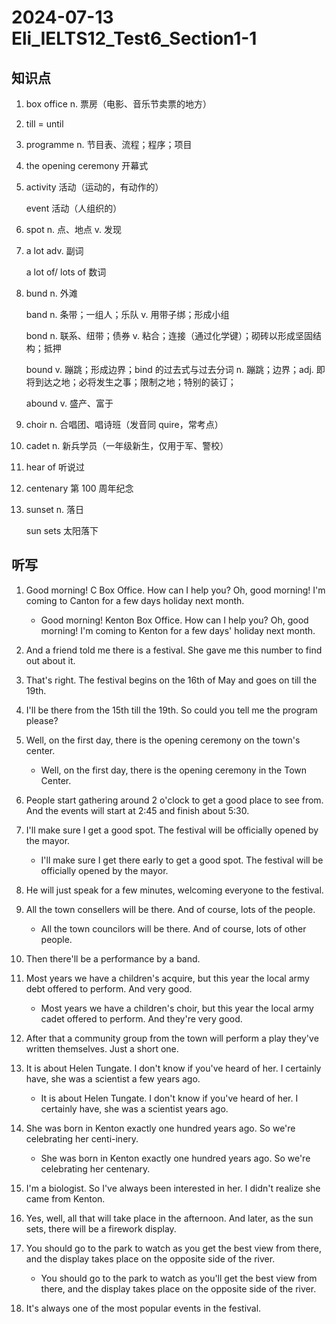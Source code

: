 # 2024-07-13 Eli_IELTS12_Test6_Section1-1

## 知识点

1. box office n. 票房（电影、音乐节卖票的地方）

2. till = until

3. programme n. 节目表、流程；程序；项目

4. the opening ceremony 开幕式

5. activity 活动（运动的，有动作的）

   event 活动（人组织的）

6. spot n. 点、地点 v. 发现

7. a lot adv. 副词

   a lot of/ lots of 数词

8. bund n. 外滩

   band n. 条带；一组人；乐队 v. 用带子绑；形成小组

   bond n. 联系、纽带；债券 v. 粘合；连接（通过化学键）；砌砖以形成坚固结构；抵押

   bound v. 蹦跳；形成边界；bind 的过去式与过去分词 n. 蹦跳；边界；adj. 即将到达之地；必将发生之事；限制之地；特别的装订；

   abound v. 盛产、富于

9. choir n. 合唱团、唱诗班（发音同 quire，常考点）

10. cadet n. 新兵学员（一年级新生，仅用于军、警校）

11. hear of 听说过

12. centenary 第 100 周年纪念

13. sunset n. 落日

    sun sets 太阳落下

## 听写

1. Good morning! C Box Office. How can I help you? Oh, good morning! I'm coming to Canton for a few days holiday next month.

   - Good morning! Kenton Box Office. How can I help you? Oh, good morning! I'm coming to Kenton for a few days' holiday next month.

2. And a friend told me there is a festival. She gave me this number to find out about it.

3. That's right. The festival begins on the 16th of May and goes on till the 19th.

4. I'll be there from the 15th till the 19th. So could you tell me the program please?

5. Well, on the first day, there is the opening ceremony on the town's center.

   - Well, on the first day, there is the opening ceremony in the Town Center.

6. People start gathering around 2 o'clock to get a good place to see from. And the events will start at 2:45 and finish about 5:30.

7. I'll make sure I get a good spot. The festival will be officially opened by the mayor.

   - I'll make sure I get there early to get a good spot. The festival will be officially opened by the mayor.

8. He will just speak for a few minutes, welcoming everyone to the festival.

9. All the town consellers will be there. And of course, lots of the people.

   - All the town councilors will be there. And of course, lots of other people.

10. Then there'll be a performance by a band.

11. Most years we have a children's acquire, but this year the local army debt offered to perform. And very good.

    - Most years we have a children's choir, but this year the local army cadet offered to perform. And they're very good.

12. After that a community group from the town will perform a play they've written themselves. Just a short one.

13. It is about Helen Tungate. I don't know if you've heard of her. I certainly have, she was a scientist a few years ago.

    - It is about Helen Tungate. I don't know if you've heard of her. I certainly have, she was a scientist years ago.

14. She was born in Kenton exactly one hundred years ago. So we're celebrating her centi-inery.

    - She was born in Kenton exactly one hundred years ago. So we're celebrating her centenary.

15. I'm a biologist. So I've always been interested in her. I didn't realize she came from Kenton.

16. Yes, well, all that will take place in the afternoon. And later, as the sun sets, there will be a firework display.

17. You should go to the park to watch as you get the best view from there, and the display takes place on the opposite side of the river.

    - You should go to the park to watch as you'll get the best view from there, and the display takes place on the opposite side of the river.

18. It's always one of the most popular events in the festival.
